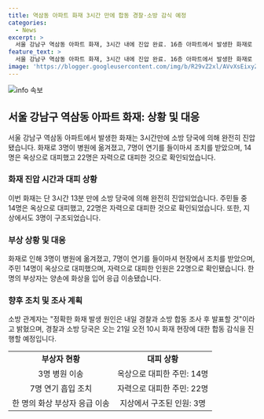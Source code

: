 ```yaml
---
title: 역삼동 아파트 화재 3시간 만에 합동 경찰·소방 감식 예정
categories:
  - News
excerpt: >
  서울 강남구 역삼동 아파트 화재, 3시간 내에 진압 완료. 16층 아파트에서 발생한 화재로 3명이 병원 이송, 7명은 연기 흡입으로 조치 받아. 화재 발생 원인은 내일 발표할 예정. 경찰과 소방 당국은 21일 오전에 합동 감식 예정.
feature_text: >
  서울 강남구 역삼동 아파트 화재, 3시간 내에 진압 완료. 16층 아파트에서 발생한 화재로 3명이 병원 이송, 7명은 연기 흡입으로 조치 받아. 화재 발생 원인은 내일 발표할 예정. 경찰과 소방 당국은 21일 오전에 합동 감식 예정.
image: 'https://blogger.googleusercontent.com/img/b/R29vZ2xl/AVvXsEixyZcFfHzMRdzZMjFBmAUKJYCLCGyLL1o632UiGVXcaFdKo_bkvkuCioo0uUKlGfBVcT3P84aROyZIXSBEx3Aw5nCQ3pTgDom1WDC4m8eifvWiAmWEEVb4x6G_l8C0QH225ldMjyaFvpxGEBGNO37VmDTDMHGhJPq73UglMfDca1-0aw/s1600/blogspot.png'
---
```


<p><img src="https://blogger.googleusercontent.com/img/b/R29vZ2xl/AVvXsEixyZcFfHzMRdzZMjFBmAUKJYCLCGyLL1o632UiGVXcaFdKo_bkvkuCioo0uUKlGfBVcT3P84aROyZIXSBEx3Aw5nCQ3pTgDom1WDC4m8eifvWiAmWEEVb4x6G_l8C0QH225ldMjyaFvpxGEBGNO37VmDTDMHGhJPq73UglMfDca1-0aw/s1600/blogspot.png" alt="info 속보" /></p>

<h2 data-ke-size="size26">서울 강남구 역삼동 아파트 화재: 상황 및 대응</h2>

<p data-ke-size="size16">서울 강남구 역삼동 아파트에서 발생한 화재는 3시간만에 소방 당국에 의해 완전히 진압됐습니다. 화재로 3명이 병원에 옮겨졌고, 7명이 연기를 들이마셔 조치를 받았으며, 14명은 옥상으로 대피했고 22명은 자력으로 대피한 것으로 확인되었습니다.</p>

<h3>화재 진압 시간과 대피 상황</h3>

<p data-ke-size="size16">이번 화재는 단 3시간 13분 만에 소방 당국에 의해 완전히 진압되었습니다. 주민들 중 14명은 옥상으로 대피했고, 22명은 자력으로 대피한 것으로 확인되었습니다. 또한, 지상에서도 3명이 구조되었습니다.</p>

<h3>부상 상황 및 대응</h3>

<p data-ke-size="size16">화재로 인해 3명이 병원에 옮겨졌고, 7명이 연기를 들이마셔 현장에서 조치를 받았으며, 주민 14명이 옥상으로 대피했으며, 자력으로 대피한 인원은 22명으로 확인됐습니다. 한 명의 부상자는 양손에 화상을 입어 응급 이송됐습니다.</p>

<h3>향후 조치 및 조사 계획</h3>

<p data-ke-size="size16">소방 관계자는 "정확한 화재 발생 원인은 내일 경찰과 소방 합동 조사 후 발표할 것"이라고 밝혔으며, 경찰과 소방 당국은 오는 21일 오전 10시 화재 현장에 대한 합동 감식을 진행할 예정입니다.</p>

<table>
    <tr>
        <td style="text-align: center; height: 17px;"><b>부상자 현황</b></td>
        <td style="text-align: center; height: 17px;"><b>대피 상황</b></td>
    </tr>
    <tr>
        <td style="text-align: center; height: 17px;">3명 병원 이송</td>
        <td style="text-align: center; height: 17px;">옥상으로 대피한 주민: 14명</td>
    </tr>
    <tr>
        <td style="text-align: center; height: 17px;">7명 연기 흡입 조치</td>
        <td style="text-align: center; height: 17px;">자력으로 대피한 주민: 22명</td>
    </tr>
    <tr>
        <td style="text-align: center; height: 17px;">한 명의 화상 부상자 응급 이송</td>
        <td style="text-align: center; height: 17px;">지상에서 구조된 인원: 3명</td>
    </tr>
</table>

<p data-ke-size="size16">&nbsp;</p>

